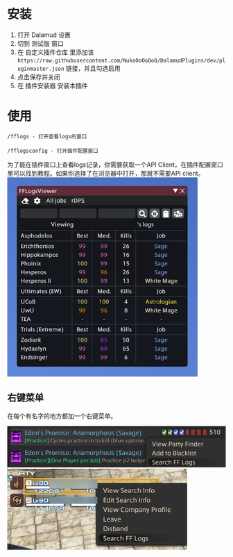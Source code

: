# 安装
1. 打开 Dalamud 设置
2. 切到 测试版 窗口
3. 在 自定义插件仓库 里添加该 ``https://raw.githubusercontent.com/NukoOoOoOoO/DalamudPlugins/dev/pluginmaster.json`` 链接，并且勾选启用
4. 点击保存并关闭
5. 在 插件安装器 安装本插件

# 使用
```
/fflogs - 打开查看logs的窗口

/fflogsconfig - 打开插件配置窗口
```

为了能在插件窗口上查看logs记录，你需要获取一个API Client，在插件配置窗口里可以找到教程。如果你选择了在浏览器中打开，那就不需要API client。
![image](https://github.com/Aireil/FFLogsViewer/raw/master/res/ui.png)

## 右键菜单

在每个有名字的地方都加一个右键菜单。

![image](https://github.com/Aireil/FFLogsViewer/raw/master/res/contextMenu1.png)
![image](https://github.com/Aireil/FFLogsViewer/raw/master/res/contextMenu2.png)

